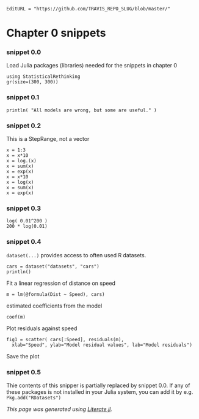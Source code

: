 ```@meta
EditURL = "https://github.com/TRAVIS_REPO_SLUG/blob/master/"
```

# Chapter 0 snippets

### snippet 0.0

Load Julia packages (libraries) needed  for the snippets in chapter 0

```@example snippets00.1
using StatisticalRethinking
gr(size=(300, 300))
```

### snippet 0.1

```@example snippets00.1
println( "All models are wrong, but some are useful." )
```

### snippet 0.2

This is a StepRange, not a vector

```@example snippets00.1
x = 1:3
x = x*10
x = log.(x)
x = sum(x)
x = exp(x)
x = x*10
x = log(x)
x = sum(x)
x = exp(x)
```

### snippet 0.3

```@example snippets00.1
log( 0.01^200 )
200 * log(0.01)
```

### snippet 0.4

`dataset(...)` provides access to often used R datasets.

```@example snippets00.1
cars = dataset("datasets", "cars")
println()
```

Fit a linear regression of distance on speed

```@example snippets00.1
m = lm(@formula(Dist ~ Speed), cars)
```

estimated coefficients from the model

```@example snippets00.1
coef(m)
```

Plot residuals against speed

```@example snippets00.1; continued = true
fig1 = scatter( cars[:Speed], residuals(m),
  xlab="Speed", ylab="Model residual values", lab="Model residuals")
```

Save the plot

### snippet 0.5

Thie contents of this snipper is partially replaced by snippet 0.0.
If any of these packages is not installed in your Julia system,
you can add it by e.g. `Pkg.add("RDatasets")`

*This page was generated using [Literate.jl](https://github.com/fredrikekre/Literate.jl).*

